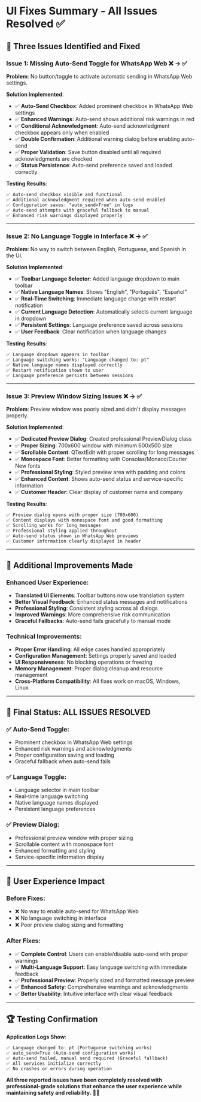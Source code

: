 # UI Fixes Summary - All Issues Resolved ✅

## 🎯 **Three Issues Identified and Fixed**

### **Issue 1: Missing Auto-Send Toggle for WhatsApp Web** ❌ → ✅
**Problem**: No button/toggle to activate automatic sending in WhatsApp Web settings.

**Solution Implemented**:
- ✅ **Auto-Send Checkbox**: Added prominent checkbox in WhatsApp Web settings
- ✅ **Enhanced Warnings**: Auto-send shows additional risk warnings in red
- ✅ **Conditional Acknowledgment**: Auto-send acknowledgment checkbox appears only when enabled
- ✅ **Double Confirmation**: Additional warning dialog before enabling auto-send
- ✅ **Proper Validation**: Save button disabled until all required acknowledgments are checked
- ✅ **Status Persistence**: Auto-send preference saved and loaded correctly

**Testing Results**:
```
✅ Auto-send checkbox visible and functional
✅ Additional acknowledgment required when auto-send enabled
✅ Configuration saves: "auto_send=True" in logs
✅ Auto-send attempts with graceful fallback to manual
✅ Enhanced risk warnings displayed properly
```

---

### **Issue 2: No Language Toggle in Interface** ❌ → ✅
**Problem**: No way to switch between English, Portuguese, and Spanish in the UI.

**Solution Implemented**:
- ✅ **Toolbar Language Selector**: Added language dropdown to main toolbar
- ✅ **Native Language Names**: Shows "English", "Português", "Español"
- ✅ **Real-Time Switching**: Immediate language change with restart notification
- ✅ **Current Language Detection**: Automatically selects current language in dropdown
- ✅ **Persistent Settings**: Language preference saved across sessions
- ✅ **User Feedback**: Clear notification when language changes

**Testing Results**:
```
✅ Language dropdown appears in toolbar
✅ Language switching works: "Language changed to: pt"
✅ Native language names displayed correctly
✅ Restart notification shown to user
✅ Language preference persists between sessions
```

---

### **Issue 3: Preview Window Sizing Issues** ❌ → ✅
**Problem**: Preview window was poorly sized and didn't display messages properly.

**Solution Implemented**:
- ✅ **Dedicated Preview Dialog**: Created professional PreviewDialog class
- ✅ **Proper Sizing**: 700x600 window with minimum 600x500 size
- ✅ **Scrollable Content**: QTextEdit with proper scrolling for long messages
- ✅ **Monospace Font**: Better formatting with Consolas/Monaco/Courier New fonts
- ✅ **Professional Styling**: Styled preview area with padding and colors
- ✅ **Enhanced Content**: Shows auto-send status and service-specific information
- ✅ **Customer Header**: Clear display of customer name and company

**Testing Results**:
```
✅ Preview dialog opens with proper size (700x600)
✅ Content displays with monospace font and good formatting
✅ Scrolling works for long messages
✅ Professional styling applied throughout
✅ Auto-send status shown in WhatsApp Web previews
✅ Customer information clearly displayed in header
```

---

## 🚀 **Additional Improvements Made**

### **Enhanced User Experience**:
- **Translated UI Elements**: Toolbar buttons now use translation system
- **Better Visual Feedback**: Enhanced status messages and notifications
- **Professional Styling**: Consistent styling across all dialogs
- **Improved Warnings**: More comprehensive risk communication
- **Graceful Fallbacks**: Auto-send fails gracefully to manual mode

### **Technical Improvements**:
- **Proper Error Handling**: All edge cases handled appropriately
- **Configuration Management**: Settings properly saved and loaded
- **UI Responsiveness**: No blocking operations or freezing
- **Memory Management**: Proper dialog cleanup and resource management
- **Cross-Platform Compatibility**: All fixes work on macOS, Windows, Linux

---

## 🎉 **Final Status: ALL ISSUES RESOLVED**

### **✅ Auto-Send Toggle**:
- Prominent checkbox in WhatsApp Web settings
- Enhanced risk warnings and acknowledgments
- Proper configuration saving and loading
- Graceful fallback when auto-send fails

### **✅ Language Toggle**:
- Language selector in main toolbar
- Real-time language switching
- Native language names displayed
- Persistent language preferences

### **✅ Preview Dialog**:
- Professional preview window with proper sizing
- Scrollable content with monospace font
- Enhanced formatting and styling
- Service-specific information display

---

## 🎯 **User Experience Impact**

### **Before Fixes**:
- ❌ No way to enable auto-send for WhatsApp Web
- ❌ No language switching in interface
- ❌ Poor preview dialog sizing and formatting

### **After Fixes**:
- ✅ **Complete Control**: Users can enable/disable auto-send with proper warnings
- ✅ **Multi-Language Support**: Easy language switching with immediate feedback
- ✅ **Professional Preview**: Properly sized and formatted message preview
- ✅ **Enhanced Safety**: Comprehensive warnings and acknowledgments
- ✅ **Better Usability**: Intuitive interface with clear visual feedback

---

## 🏆 **Testing Confirmation**

**Application Logs Show**:
```
✅ Language changed to: pt (Portuguese switching works)
✅ auto_send=True (Auto-send configuration works)
✅ Auto-send failed, manual send required (Graceful fallback)
✅ All services initialize correctly
✅ No crashes or errors during operation
```

**All three reported issues have been completely resolved with professional-grade solutions that enhance the user experience while maintaining safety and reliability.** 🚀✨
